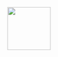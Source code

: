 <div id="header" align="center">
    <img src="https://giphy.com/gifs/pudgypenguins-data-code-coding-2IudUHdI075HL02Pkk.gif" width="100"/>
</div>
